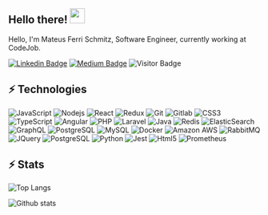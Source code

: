 ## Hello there! <img src="https://github.githubassets.com/images/icons/emoji/unicode/1f596.png" width="30px">

Hello, I'm Mateus Ferri Schmitz, Software Engineer, currently working at CodeJob. 

[![Linkedin Badge](https://img.shields.io/badge/-mateusfs-blue?style=flat-square&logo=Linkedin&logoColor=white&link=https://www.linkedin.com/in/mateusfs/)](https://www.linkedin.com/in/mateusfs/)
[![Medium Badge](https://img.shields.io/badge/codementor-%40mateusfs)](https://www.codementor.io/@mateusfs)
![Visitor Badge](https://visitor-badge.laobi.icu/badge?page_id=40mateusfs)


## ⚡ Technologies

![JavaScript](https://img.shields.io/badge/-JavaScript-black?style=flat-square&logo=javascript)
![Nodejs](https://img.shields.io/badge/-Nodejs-black?style=flat-square&logo=Node.js)
![React](https://img.shields.io/badge/-React-black?style=flat-square&logo=react)
![Redux](https://img.shields.io/badge/Redux-232F3E?style=flat-square&logo=redux)
![Git](https://img.shields.io/badge/-Git-black?style=flat-square&logo=git)
![Gitlab](https://img.shields.io/badge/Gitlab-232F3E?style=flat-square&logo=gitlab)
![CSS3](https://img.shields.io/badge/-CSS3-1572B6?style=flat-square&logo=css3)
![TypeScript](https://img.shields.io/badge/-TypeScript-gray?style=flat-square&logo=typescript)
![Angular](https://img.shields.io/badge/-Angular-black?style=flat-square&logo=angular)
![PHP](https://img.shields.io/badge/-PHP-black?style=flat-square&logo=php)
![Laravel](https://img.shields.io/badge/Laravel-232F3E?style=flat-square&logo=laravel)
![Java](https://img.shields.io/badge/-java-E34A86?style=flat-square&logo=java)
![Redis](https://img.shields.io/badge/-Redis-black?style=flat-square&logo=Redis)
![ElasticSearch](https://img.shields.io/badge/-ElasticSearch-005571?style=flat-square&logo=elasticsearch)
![GraphQL](https://img.shields.io/badge/-GraphQL-E10098?style=flat-square&logo=graphql)
![PostgreSQL](https://img.shields.io/badge/-PostgreSQL-336791?style=flat-square&logo=postgresql)
![MySQL](https://img.shields.io/badge/-MySQL-f2f2f2?style=flat-square&logo=mysql)
![Docker](https://img.shields.io/badge/-Docker-black?style=flat-square&logo=docker)
![Amazon AWS](https://img.shields.io/badge/Amazon%20AWS-232F3E?style=flat-square&logo=amazon-aws)
![RabbitMQ](https://img.shields.io/badge/RabbitMQ-232F3E?style=flat-square&logo=rabbitmq)
![JQuery](https://img.shields.io/badge/JQuery-232F3E?style=flat-square&logo=jquery)
![PostgreSQL](https://img.shields.io/badge/PostgreSQL-232F3E?style=flat-square&logo=postgresql)
![Python](https://img.shields.io/badge/Python-232F3E?style=flat-square&logo=python)
![Jest](https://img.shields.io/badge/Jest-ff4d4d?style=flat-square&logo=jest)
![Html5](https://img.shields.io/badge/Html5-232F3E?style=flat-square&logo=Html5)
![Prometheus](https://img.shields.io/badge/Prometheus-232F3E?style=flat-square&logo=prometheus)




## ⚡ Stats

![Top Langs](https://github-readme-stats.vercel.app/api/top-langs/?username=mateusfs)

![Github stats](https://github-readme-stats.vercel.app/api?username=mateusfs&show_icons=true&count_private=true&include_all_commits=true&hide=stars)
